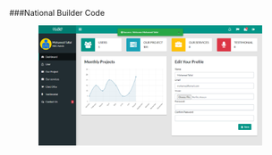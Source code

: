 ###National Builder Code

<p align="center"><a href="https://laravel.com" target="_blank"><img src="public/dashboard_files/images/NBC.png" width="400"></a></p>
